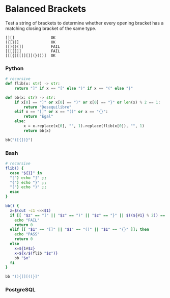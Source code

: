 # Balanced Brackets

Test a string of brackets to determine whether every opening bracket has a matching closing bracket of the same type.

```
[][]  	            OK
({[})]	            OK
[[){}(]]            FAIL
[[[[]]]             FAIL
[[[{][[]][]](}())]  OK
```

### Python
```python
# recursive
def flib(x: str) -> str:
    return "]" if x == "[" else ")" if x == "(" else "}"

def bb(x: str) -> str:
    if x[0] == "]" or x[0] == ")" or x[0] == "}" or len(x) % 2 == 1:
        return "Desequilibre"
    elif x == "[]" or x == "()" or x == "{}":
        return "Egal"
    else:
        x = x.replace(x[0], "", 1).replace(flib(x[0]), "", 1)
        return bb(x)

bb("([{])}")
```

### Bash
```bash
# recursive
flib() {
  case "${1}" in
  "[") echo "]" ;;
  "{") echo "}" ;;
  "(") echo ")" ;;
  esac
}

bb() {
  z=$(cut -c1 <<<$1)
  if [[ "$z" == "]" || "$z" == ")" || "$z" == "}" || $((${#1} % 2)) == 1 ]]; then
    echo "FAIL"
    return 0
  elif [[ "$1" == "[]" || "$1" == "()" || "$1" == "{}" ]]; then
    echo "PASS"
    return 0
  else
    x=${1#$z}
    x=${x/$(flib "$z")}
    bb "$x"
  fi
}

bb "(){[][()}]"
```

### PostgreSQL
```sql
```
